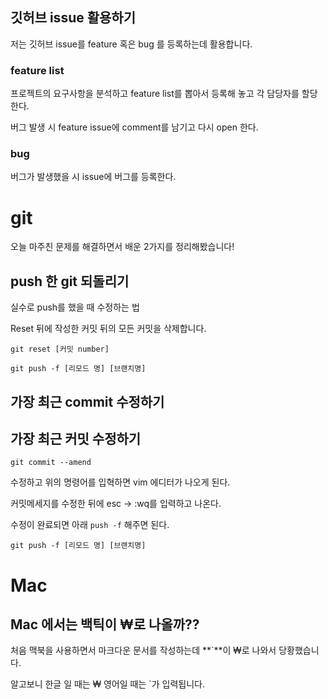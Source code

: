 ## 깃허브 issue 활용하기

저는 깃허브 issue를 feature 혹은 bug 를 등록하는데 활용합니다.

### feature list

프로젝트의 요구사항을 분석하고 feature list를 뽑아서 등록해 놓고 각 담당자를 할당한다. 

버그 발생 시 feature issue에 comment를 남기고 다시 open 한다.

### bug

버그가 발생했을 시 issue에 버그를 등록한다. 



# git


오늘 마주친 문제를 해결하면서 배운 2가지를 정리해봤습니다!


## push 한 git 되돌리기

실수로 push를 했을 때 수정하는 법

Reset 뒤에 작성한 커밋 뒤의 모든 커밋을 삭제합니다. 

```
git reset [커밋 number]

git push -f [리모드 명] [브랜치명]
```



## 가장 최근 commit 수정하기

## 가장 최근 커밋 수정하기

```
git commit --amend
```

수정하고 위의 명령어를 입혁하면 vim 에디터가 나오게 된다.

커밋메세지를 수정한 뒤에 esc -> :wq를 입력하고 나온다.

수정이 완료되면 아래 `push -f` 해주면 된다.

```
git push -f [리모드 명] [브랜치명]
```



# Mac

## Mac 에서는 백틱이 ₩로 나올까??

처음 맥북을 사용하면서 마크다운 문서를 작성하는데 **`**이 ₩로 나와서 당황했습니다.

알고보니 한글 일 때는 ₩ 영어일 때는 `가 입력됩니다. 






